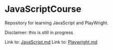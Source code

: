# JavaScriptCourse
Repository for learning JavaScript and PlayWright.

Disclaimer: this is still in progress

Link to: [JavaScript.md](./JavaScript.md)
Link to: [Playwright.md](./Playwright.md)

